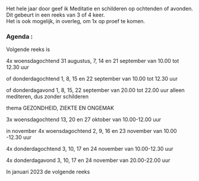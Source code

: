 Het hele jaar door geef ik Meditatie en schilderen op ochtenden of avonden. Dit gebeurt in een reeks van 3 of 4 keer.  
Het is ook mogelijk, in overleg,  om 1x op proef te komen.  



### Agenda  :  
  
 
Volgende reeks is

4x woensdagochtend 31 augustus, 7, 14 en 21 september
van 10.00 tot 12.30 uur

of donderdagochtend 1, 8, 15 en 22 september
van 10.00 tot 12.30 uur

of donderdagavond 1, 8, 15, 22 september 
van 20.00 tot 22.00 uur
alleen mediteren, dus zonder schilderen  






thema GEZONDHEID, ZIEKTE EN ONGEMAK 

3x woensdagochtend 13, 20 en 27 oktober
van 10.00-12.00 uur  




in november
4x woensdagochtend 2, 9, 16 en 23 november
van 10.00 -12.30 uur

4x donderdagochtend 3, 10, 17 en 24 november
van 10.00-12.30 uur

4x donderdagavond 3, 10, 17 en 24 november
van 20.00-22.00 uur  





In januari 2023 de volgende reeks




    

  
         
   




